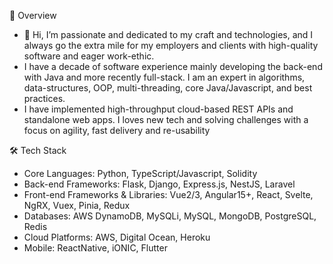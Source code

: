   👋 Overview
- 👋 Hi, I’m passionate and dedicated to my craft and technologies, and I always go the extra mile for my employers and clients with high-quality software and eager work-ethic.
- I have a decade of software experience mainly developing the back-end with Java and more recently full-stack. I am an expert in algorithms, data-structures, OOP, multi-threading, core Java/Javascript, and best practices.
- I have implemented high-throughput cloud-based REST APIs and standalone web apps. I loves new tech and solving challenges with a focus on agility, fast delivery and re-usability

<!---
svenw220/svenw220 is a ✨ special ✨ repository because its `README.md` (this file) appears on your GitHub profile.
You can click the Preview link to take a look at your changes.
--->

  🛠️ Tech Stack
- Core Languages: Python, TypeScript/Javascript, Solidity
- Back-end Frameworks: Flask, Django, Express.js, NestJS, Laravel
- Front-end Frameworks & Libraries: Vue2/3, Angular15+, React, Svelte, NgRX, Vuex, Pinia, Redux
- Databases: AWS DynamoDB, MySQLi, MySQL, MongoDB, PostgreSQL, Redis
- Cloud Platforms: AWS, Digital Ocean, Heroku
- Mobile: ReactNative, iONIC, Flutter
